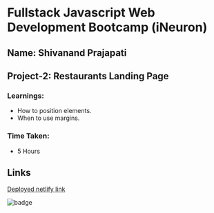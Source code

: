 # Fullstack Javascript Web Development Bootcamp (iNeuron)
## Name: Shivanand Prajapati
## Project-2: Restaurants Landing Page
### Learnings:

- How to position elements.
- When to use margins.

### Time Taken:
- 5 Hours
## Links
[Deployed netlify link](https://shivanand-project-2.netlify.app/)

![badge](https://img.shields.io/badge/Project--2-Deployed-green)
